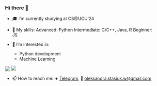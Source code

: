 ### Hi there 👋

- 🎓 I’m currently studying at CS@UCU'24
- 🍳 My skills:
  Advanced: Python 
  Intermediate: C/C++, Java, R 
  Beginner: JS

- 🤔 I’m interested in:
  - Python development
  - Machine Learning

<p>
<img align="center" src="https://github-readme-stats.vercel.app/api?username=oleksadobush&show_icons=true&hide_title=true&count_private=true&disable_animations=false&theme=github_dark&line_height=33&hide_rank=true"/>
<img align="top" src="https://github-readme-stats.vercel.app/api/top-langs/?username=oleksadobush&layout=compact&langs_count=10&theme=github_dark"/>
</p>

- 📫 How to reach me:
:airplane: [Telegram](https://t.me/Kvera_kolin), :email: oleksandra.stasiuk.w@gmail.com
